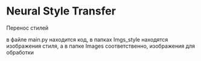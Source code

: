 # Neural Style Transfer
Перенос стилей

в файле main.py находится код, в папках Imgs_style 
находятся изображения стиля, а в папке Images соответственно, изображения для обработки  



